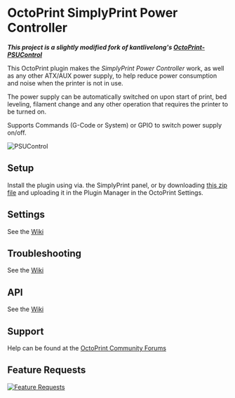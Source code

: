 # OctoPrint SimplyPrint Power Controller
**_This project is a slightly modified fork of kantlivelong's [OctoPrint-PSUControl](https://github.com/kantlivelong/OctoPrint-PSUControl)_** 

This OctoPrint plugin makes the _SimplyPrint Power Controller_ work, as well as any other ATX/AUX power supply, to help reduce power consumption and noise when the printer is not in use.

The power supply can be automatically switched on upon start of print, bed leveling, filament change and any other operation that requires the printer to be turned on. 

Supports Commands (G-Code or System) or GPIO to switch power supply on/off.

![PSUControl](psucontrol_navbar_settings.png?raw=true)
 
 
## Setup
Install the plugin using via. the SimplyPrint panel, or by downloading [this zip file](https://github.com/SimplyPrint/OctoPrint-SimplyPowerController/archive/master.zip) and uploading it in the Plugin Manager in the OctoPrint Settings.
 
## Settings
See the [Wiki](https://github.com/kantlivelong/OctoPrint-PSUControl/wiki/Settings)
 
## Troubleshooting
See the [Wiki](https://github.com/kantlivelong/OctoPrint-PSUControl/wiki/Troubleshooting)

## API
See the [Wiki](https://github.com/kantlivelong/OctoPrint-PSUControl/wiki/API)

## Support
Help can be found at the [OctoPrint Community Forums](https://community.octoprint.org)

## Feature Requests
[![Feature Requests](https://feathub.com/kantlivelong/OctoPrint-PSUControl?format=svg)](https://feathub.com/kantlivelong/OctoPrint-PSUControl)

